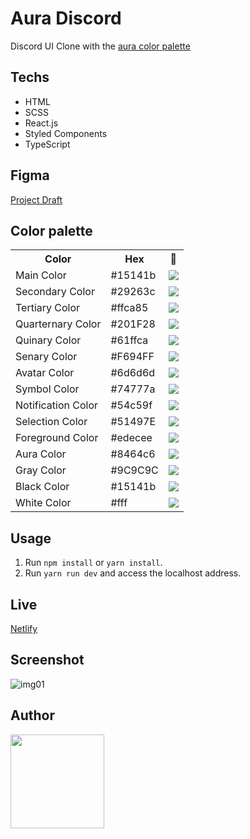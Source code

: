 # Aura Discord
Discord UI Clone with the <a href="https://github.com/daltonmenezes/aura-theme/tree/main/packages/color-palettes" target="_blank">aura color palette</a>

## Techs

- HTML
- SCSS
- React.js
- Styled Components
- TypeScript

## Figma
<a href="https://www.figma.com/file/Ue2o5nnFeXAn9BXZpDUd5P/Discord-Clone?node-id=0%3A1&t=3syG5IiFSNnUZGqF-1" target="_blank">Project Draft</a>

## Color palette

<table>
      <tr>
         <th>Color</th>
         <th>Hex</th>
         <th>🎨</th>
      </tr>
      <tr>
         <td>Main Color</td>
         <td>#15141b</td>
         <td><img src="https://placeholder.pics/svg/20x20/15141b/555555/mainColor" /></td>
      </tr>
      <tr>
         <td>Secondary Color</td>
         <td>#29263c</td>
         <td><img src="https://placeholder.pics/svg/20x20/29263c/000000/secondColor" /></td>
      </tr>
      <tr>
         <td>Tertiary Color</td>
         <td>#ffca85</td>
         <td><img src="https://placeholder.pics/svg/20x20/ffca85/000000/secondColor" /></td>
      </tr>
      <tr>
         <td>Quarternary Color</td>
         <td>#201F28</td>
         <td><img src="https://placeholder.pics/svg/20x20/201F28/000000/secondColor" /></td>
      </tr>
      <tr>
         <td>Quinary Color</td>
         <td>#61ffca</td>
         <td><img src="https://placeholder.pics/svg/20x20/61ffca/000000/secondColor" /></td>
      </tr>
      <tr>
         <td>Senary Color</td>
         <td>#F694FF</td>
         <td><img src="https://placeholder.pics/svg/20x20/F694FF/000000/secondColor" /></td>
      </tr>
      <tr>
         <td>Avatar Color</td>
         <td>#6d6d6d</td>
         <td><img src="https://placeholder.pics/svg/20x20/6d6d6d/000000/secondColor" /></td>
      </tr>
      <tr>
         <td>Symbol Color</td>
         <td>#74777a</td>
         <td><img src="https://placeholder.pics/svg/20x20/74777a/000000/secondColor" /></td>
      </tr>
      <tr>
         <td>Notification Color</td>
         <td>#54c59f</td>
         <td><img src="https://placeholder.pics/svg/20x20/54c59f/000000/secondColor" /></td>
      </tr>
      <tr>
         <td>Selection Color</td>
         <td>#51497E</td>
         <td><img src="https://placeholder.pics/svg/20x20/51497E/000000/secondColor" /></td>
      </tr>
      <tr>
         <td>Foreground Color</td>
         <td>#edecee</td>
         <td><img src="https://placeholder.pics/svg/20x20/edecee/000000/secondColor" /></td>
      </tr>
      <tr>
         <td>Aura Color</td>
         <td>#8464c6</td>
         <td><img src="https://placeholder.pics/svg/20x20/8464c6/000000/secondColor" /></td>
      </tr>
      <tr>
         <td>Gray Color</td>
         <td>#9C9C9C</td>
         <td><img src="https://placeholder.pics/svg/20x20/9C9C9C/000000/grayColor" /></td>
      </tr>
      <tr>
         <td>Black Color</td>
         <td>#15141b</td>
         <td><img src="https://placeholder.pics/svg/20x20/15141b/FFFFFF-FFFFFF/blackColor" /></td>
      </tr>
      <tr>
         <td>White Color</td>
         <td>#fff</td>
         <td><img src="https://placeholder.pics/svg/20x20/fff/000000/whiteColor" /></td>
      </tr>
   </table>

## Usage

1. Run `npm install` or `yarn install`.<br />
2. Run `yarn run dev` and access the localhost address.<br />

## Live

<a href="https://aura-discord.netlify.app">Netlify</a>

## Screenshot

![img01](https://user-images.githubusercontent.com/62398638/226928939-da2b9f39-6096-42ac-9530-657de47775f8.png)


## Author

<a href="https://www.linkedin.com/in/jerry-dev-084793203/">
  <img width="150" height="150" src="https://user-images.githubusercontent.com/62398638/226929073-2c757280-6acf-4641-9fc1-bd7bb1f0485c.jpeg" />
<a/>
